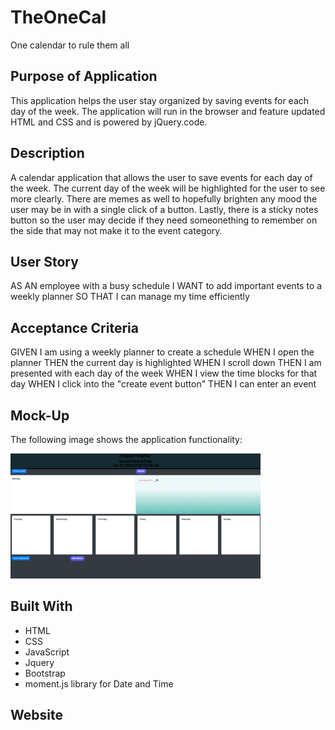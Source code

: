 # TheOneCal
One calendar to rule them all

## Purpose of Application
This application helps the user stay organized by saving events for each day of the week. The application will run in the browser and feature updated HTML and CSS and is powered by jQuery.code.

## Description
A calendar application that allows the user to save events for each day of the week. The current day of the week will be highlighted for the user to see more clearly. There are memes as well to hopefully brighten any mood the user may be in with a single click of a button. Lastly, there is a sticky notes button so the user may decide if they need someonething to remember on the side that may not make it to the event category.

## User Story
AS AN employee with a busy schedule
I WANT to add important events to a weekly planner
SO THAT I can manage my time efficiently 

## Acceptance Criteria
GIVEN I am using a weekly planner to create a schedule
WHEN I open the planner
THEN the current day is highlighted
WHEN I scroll down
THEN I am presented with each day of the week
WHEN I view the time blocks for that day
WHEN I click into the "create event button"
THEN I can enter an event

## Mock-Up
The following image shows the application functionality:

<div>
    <img src="./assets/images/onecal.png" width="400px"/>
</div>

## Built With
* HTML
* CSS
* JavaScript
* Jquery
* Bootstrap
* moment.js library for Date and Time

## Website
